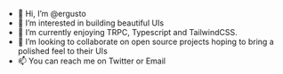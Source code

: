 - 👋 Hi, I’m @ergusto
- 👀 I’m interested in building beautiful UIs
- 🌱 I’m currently enjoying TRPC, Typescript and TailwindCSS.
- 💞️ I’m looking to collaborate on open source projects hoping to bring a polished feel to their UIs
- 📫 You can reach me on Twitter or Email

<!---
ergusto/ergusto is a ✨ special ✨ repository because its `README.md` (this file) appears on your GitHub profile.
You can click the Preview link to take a look at your changes.
--->
